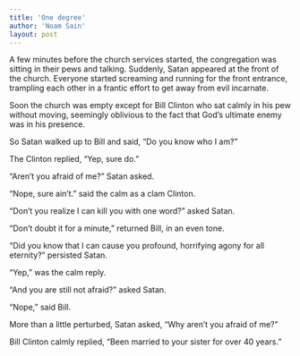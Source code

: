```yaml
---
title: 'One degree'
author: 'Noam Sain'
layout: post
---
```


A few minutes before the church services started, the congregation was sitting in their pews and talking. Suddenly, Satan appeared at the front of the church. Everyone started screaming and running for the front entrance, trampling each other in a frantic effort to get away from evil incarnate.

Soon the church was empty except for Bill Clinton who sat calmly in his pew without moving, seemingly oblivious to the fact that God’s ultimate enemy was in his presence.

So Satan walked up to Bill and said, “Do you know who I am?”

The Clinton replied, “Yep, sure do.”

“Aren’t you afraid of me?” Satan asked.

“Nope, sure ain’t.” said the calm as a clam Clinton.

“Don’t you realize I can kill you with one word?” asked Satan.

“Don’t doubt it for a minute,” returned Bill, in an even tone.

“Did you know that I can cause you profound, horrifying agony for all eternity?” persisted Satan.

“Yep,” was the calm reply.

“And you are still not afraid?” asked Satan.

“Nope,” said Bill.

More than a little perturbed, Satan asked, “Why aren’t you afraid of me?”

Bill Clinton calmly replied, “Been married to your sister for over 40 years.”